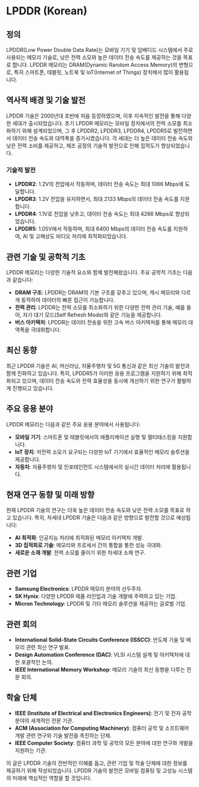 # LPDDR (Korean)

## 정의

LPDDR(Low Power Double Data Rate)는 모바일 기기 및 임베디드 시스템에서 주로 사용되는 메모리 기술로, 낮은 전력 소모와 높은 데이터 전송 속도를 제공하는 것을 목표로 합니다. LPDDR 메모리는 DRAM(Dynamic Random Access Memory)의 변형으로, 특히 스마트폰, 태블릿, 노트북 및 IoT(Internet of Things) 장치에서 많이 활용됩니다.

## 역사적 배경 및 기술 발전

LPDDR 기술은 2000년대 초반에 처음 등장하였으며, 이후 지속적인 발전을 통해 다양한 세대가 출시되었습니다. 초기 LPDDR 메모리는 모바일 장치에서의 전력 소모를 최소화하기 위해 설계되었으며, 그 후 LPDDR2, LPDDR3, LPDDR4, LPDDR5로 발전하면서 데이터 전송 속도와 대역폭을 증가시켰습니다. 각 세대는 더 높은 데이터 전송 속도와 낮은 전력 소비를 제공하고, 제조 공정의 기술적 발전으로 인해 집적도가 향상되었습니다.

### 기술적 발전

- **LPDDR2**: 1.2V의 전압에서 작동하며, 데이터 전송 속도는 최대 1066 Mbps에 도달합니다.
- **LPDDR3**: 1.2V 전압을 유지하면서, 최대 2133 Mbps의 데이터 전송 속도를 지원합니다.
- **LPDDR4**: 1.1V로 전압을 낮추고, 데이터 전송 속도는 최대 4266 Mbps로 향상되었습니다.
- **LPDDR5**: 1.05V에서 작동하며, 최대 6400 Mbps의 데이터 전송 속도를 지원하여, AI 및 고해상도 비디오 처리에 최적화되었습니다.

## 관련 기술 및 공학적 기초

LPDDR 메모리는 다양한 기술적 요소와 함께 발전해왔습니다. 주요 공학적 기초는 다음과 같습니다:

- **DRAM 구조**: LPDDR는 DRAM의 기본 구조를 갖추고 있으며, 캐시 메모리와 다르게 동작하여 데이터의 빠른 접근이 가능합니다.
- **전력 관리**: LPDDR는 전력 소모를 최소화하기 위한 다양한 전력 관리 기술, 예를 들어, 자기 대기 모드(Self Refresh Mode)와 같은 기능을 제공합니다.
- **버스 아키텍처**: LPDDR는 데이터 전송을 위한 고속 버스 아키텍처를 통해 메모리 대역폭을 극대화합니다.

## 최신 동향

최근 LPDDR 기술은 AI, 머신러닝, 자율주행차 및 5G 통신과 같은 최신 기술의 발전과 함께 진화하고 있습니다. 특히, LPDDR5가 이러한 응용 프로그램을 지원하기 위해 최적화되고 있으며, 데이터 전송 속도와 전력 효율성을 동시에 개선하기 위한 연구가 활발하게 진행되고 있습니다.

## 주요 응용 분야

LPDDR 메모리는 다음과 같은 주요 응용 분야에서 사용됩니다:

- **모바일 기기**: 스마트폰 및 태블릿에서의 애플리케이션 실행 및 멀티태스킹을 지원합니다.
- **IoT 장치**: 저전력 소모가 요구되는 다양한 IoT 기기에서 효율적인 메모리 솔루션을 제공합니다.
- **자동차**: 자율주행차 및 인포테인먼트 시스템에서의 실시간 데이터 처리에 활용됩니다.

## 현재 연구 동향 및 미래 방향

현재 LPDDR 기술의 연구는 더욱 높은 데이터 전송 속도와 낮은 전력 소모를 목표로 하고 있습니다. 특히, 차세대 LPDDR 기술은 다음과 같은 방향으로 발전할 것으로 예상됩니다:

- **AI 최적화**: 인공지능 처리에 최적화된 메모리 아키텍처 개발.
- **3D 집적회로 기술**: 메모리와 프로세서 간의 통합을 통한 성능 극대화.
- **새로운 소재 개발**: 전력 소모를 줄이기 위한 차세대 소재 연구.

## 관련 기업

- **Samsung Electronics**: LPDDR 메모리 분야의 선두주자.
- **SK Hynix**: 다양한 LPDDR 제품 라인업과 기술 개발에 주력하고 있는 기업.
- **Micron Technology**: LPDDR 및 기타 메모리 솔루션을 제공하는 글로벌 기업.

## 관련 회의

- **International Solid-State Circuits Conference (ISSCC)**: 반도체 기술 및 메모리 관련 최신 연구 발표.
- **Design Automation Conference (DAC)**: VLSI 시스템 설계 및 아키텍처에 대한 포괄적인 논의.
- **IEEE International Memory Workshop**: 메모리 기술의 최신 동향을 다루는 전문 회의.

## 학술 단체

- **IEEE (Institute of Electrical and Electronics Engineers)**: 전기 및 전자 공학 분야의 세계적인 전문 기관.
- **ACM (Association for Computing Machinery)**: 컴퓨터 공학 및 소프트웨어 개발 관련 연구와 기술 발전을 촉진하는 단체.
- **IEEE Computer Society**: 컴퓨터 과학 및 공학의 모든 분야에 대한 연구와 개발을 지원하는 기관. 

이 글은 LPDDR 기술의 전반적인 이해를 돕고, 관련 기업 및 학술 단체에 대한 정보를 제공하기 위해 작성되었습니다. LPDDR 기술의 발전은 모바일 컴퓨팅 및 고성능 시스템의 미래에 핵심적인 역할을 할 것입니다.